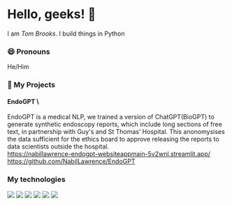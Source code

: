 # Hello, geeks! 👋

I am _Tom Brooks_. I build things in Python

### 😄 Pronouns
He/Him

### 🌱 My Projects
#### EndoGPT \
EndoGPT is a medical NLP, we trained a version of ChatGPT(BioGPT) to generate synthetic endoscopy reports, which include long sections of free text, in partnership with Guy's and St Thomas’ Hospital. This anonomysises the data sufficient for the ethics board to approve releasing the reports to data scientists outside the hospital.\
https://nabillawrence-endogpt-websiteappmain-5v2wnl.streamlit.app/ \
https://github.com/NabilLawrence/EndoGPT




### My technologies

![](https://img.shields.io/badge/-Python-black?logo=python&style=plastic)  ![](https://img.shields.io/badge/-TensorFlow-black?logo=tensorflow&style=plastic)  ![](https://img.shields.io/badge/-GCP-black?logo=googlecloud&style=plastic)  ![](https://img.shields.io/badge/-NumPy-black?logo=numpy&style=plastic)  ![](https://img.shields.io/badge/-Pandas-black?logo=pandas&style=plastic)  ![](https://img.shields.io/badge/-Git-black?logo=git&style=plastic)




<!--
**tombrooks248/tombrooks248** is a ✨ _special_ ✨ repository because its `README.md` (this file) appears on your GitHub profile.

Here are some ideas to get you started:

- 🔭 I’m currently working on ...
- 🌱 I’m currently learning ...
- 👯 I’m looking to collaborate on ...
- 🤔 I’m looking for help with ...
- 💬 Ask me about ...
- 📫 How to reach me: ...
- 😄 Pronouns: ...
- ⚡ Fun fact: ...
-->
